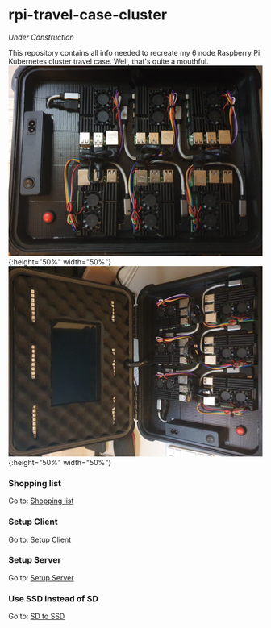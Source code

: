 # rpi-travel-case-cluster
*Under Construction*  

This repository contains all info needed to recreate my 6 node Raspberry Pi Kubernetes cluster travel case. Well, that's quite a mouthful.
![Alt text](/docs/images/2.jpg?raw=true "Raspberry Pi Travel Case Cluster"){:height="50%" width="50%"}
![Alt text](/docs/images/1.jpg?raw=true "Raspberry Pi Travel Case Cluster"){:height="50%" width="50%"}


### Shopping list
Go to: [Shopping list](https://github.com/Sheldonwl/rpi-travel-case/blob/master/docs/shopping-list.md)  

### Setup Client
Go to: [Setup Client](https://github.com/Sheldonwl/rpi-travel-case/blob/master/docs/setup-client.md)  

### Setup Server 
Go to: [Setup Server](https://github.com/Sheldonwl/rpi-travel-case/blob/master/docs/setup-server.md)  

### Use SSD instead of SD
Go to: [SD to SSD](https://github.com/Sheldonwl/rpi-travel-case/blob/master/docs/sd-to-ssd.md)  

 
